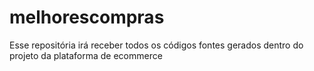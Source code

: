 # melhorescompras
Esse repositória irá receber todos os códigos fontes gerados dentro do projeto da plataforma de ecommerce
